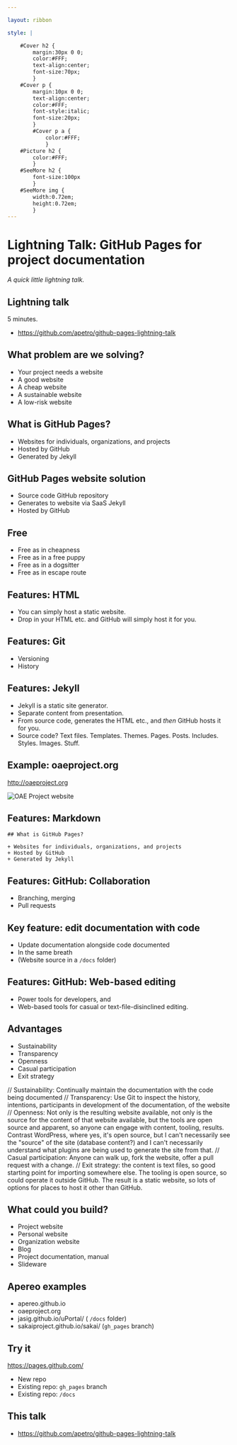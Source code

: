 ```yaml
---

layout: ribbon

style: |

    #Cover h2 {
        margin:30px 0 0;
        color:#FFF;
        text-align:center;
        font-size:70px;
        }
    #Cover p {
        margin:10px 0 0;
        text-align:center;
        color:#FFF;
        font-style:italic;
        font-size:20px;
        }
        #Cover p a {
            color:#FFF;
            }
    #Picture h2 {
        color:#FFF;
        }
    #SeeMore h2 {
        font-size:100px
        }
    #SeeMore img {
        width:0.72em;
        height:0.72em;
        }
---
```


# Lightning Talk: GitHub Pages for project documentation

*A quick little lightning talk.*

## Lightning talk

5 minutes.

+ https://github.com/apetro/github-pages-lightning-talk

## What problem are we solving?

+ Your project needs a website
+ A good website
+ A cheap website
+ A sustainable website
+ A low-risk website

## What is GitHub Pages?

+ Websites for individuals, organizations, and projects
+ Hosted by GitHub
+ Generated by Jekyll

## GitHub Pages website solution

+ Source code GitHub repository
+ Generates to website via SaaS Jekyll
+ Hosted by GitHub

## Free

+ Free as in cheapness
+ Free as in a free puppy
+ Free as in a dogsitter
+ Free as in escape route

## Features: HTML

+ You can simply host a static website.
+ Drop in your HTML etc. and GitHub will simply host it for you.

## Features: Git

+ Versioning
+ History

## Features: Jekyll

+ Jekyll is a static site generator.
+ Separate content from presentation.
+ From source code, generates the HTML etc., and *then* GitHub hosts it for you.
+ Source code? Text files. Templates. Themes. Pages. Posts. Includes. Styles. Images. Stuff.

## Example: oaeproject.org

http://oaeproject.org

![OAE Project website](https://goo.gl/he22Vl)

## Features: Markdown

    ## What is GitHub Pages?
    
    + Websites for individuals, organizations, and projects
    + Hosted by GitHub
    + Generated by Jekyll

## Features: GitHub: Collaboration

+ Branching, merging
+ Pull requests

## Key feature: edit documentation with code

+ Update documentation alongside code documented
+ In the same breath
+ (Website source in a `/docs` folder)

## Features: GitHub: Web-based editing

+ Power tools for developers, and
+ Web-based tools for casual or text-file-disinclined editing.

## Advantages

+ Sustainability
+ Transparency
+ Openness
+ Casual participation
+ Exit strategy

// Sustainability: Continually maintain the documentation with the code being documented
// Transparency: Use Git to inspect the history, intentions, participants in development of the documentation, of the website
// Openness: Not only is the resulting website available, not only is the source for the content of that website available, but the tools are open source and apparent, so anyone can engage with content, tooling, results. Contrast WordPress, where yes, it's open source, but I can't necessarily see the "source" of the site (database content?) and I can't necessarily understand what plugins are being used to generate the site from that.
// Casual participation: Anyone can walk up, fork the website, offer a pull request with a change.
// Exit strategy: the content is text files, so good starting point for importing somewhere else. The tooling is open source, so could operate it outside GitHub. The result is a static website, so lots of options for places to host it other than GitHub.

## What could you build?

+ Project website
+ Personal website
+ Organization website
+ Blog
+ Project documentation, manual
+ Slideware

## Apereo examples

+ apereo.github.io
+ oaeproject.org
+ jasig.github.io/uPortal/ ( `/docs` folder)
+ sakaiproject.github.io/sakai/ (`gh_pages` branch)

## Try it

https://pages.github.com/

+ New repo
+ Existing repo: `gh_pages` branch
+ Existing repo: `/docs`

## This talk

+ https://github.com/apetro/github-pages-lightning-talk

[GitHub repo]: https://github.com/apetro/github-pages-lightning-talk
[These slides]: https://apetro.github.io/github-pages-lightning-talk
